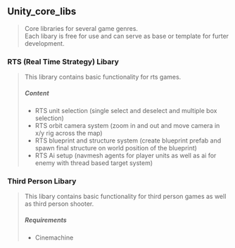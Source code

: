 ## Unity_core_libs
>Core libraries for several game genres.<br/>Each libary is free for use and can serve as base or template for furter development.

### RTS (Real Time Strategy) Libary
> This library contains basic functionality for rts games.
>##### Content
>- RTS unit selection (single select and deselect and multiple box selection)
>- RTS orbit camera system (zoom in and out and move camera in x/y rig across the map)
>- RTS blueprint and structure system (create blueprint prefab and spawn final structure on world position of the blueprint)
>- RTS Ai setup (navmesh agents for player units as well as ai for enemy with thread based target system)

### Third Person Libary
> This libary contains basic functionality for third person games as well as third person shooter.
>##### Requirements
>- Cinemachine
